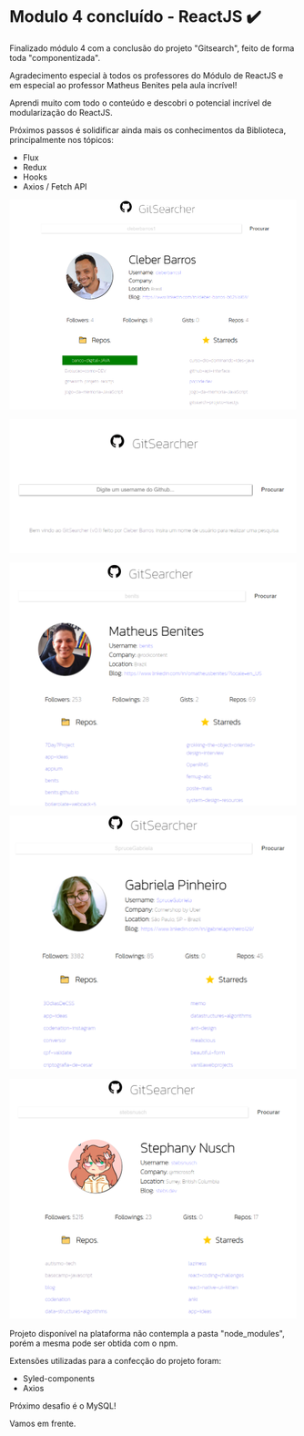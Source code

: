 # Modulo 4 concluído - ReactJS :heavy_check_mark:

Finalizado módulo 4 com a conclusão do projeto "Gitsearch", feito de forma toda "componentizada".

Agradecimento especial à todos os professores do Módulo de ReactJS e em especial ao professor Matheus Benites pela aula incrível!

Aprendi muito com todo o conteúdo e descobri o potencial incrível de modularização do ReactJS.

Próximos passos é solidificar ainda mais os conhecimentos da Biblioteca, principalmente nos tópicos:

* Flux
* Redux
* Hooks
* Axios / Fetch API



![img3](img3.PNG)

![img2](img2.PNG)

![img4](img4.PNG)

![img5](img5.PNG)

![img6](img6.PNG)



Projeto disponível na plataforma não contempla a pasta "node_modules", porém a mesma pode ser obtida com o npm.

Extensões utilizadas para a confecção do projeto foram:

* Syled-components
* Axios



Próximo desafio é o MySQL!

Vamos em frente.

